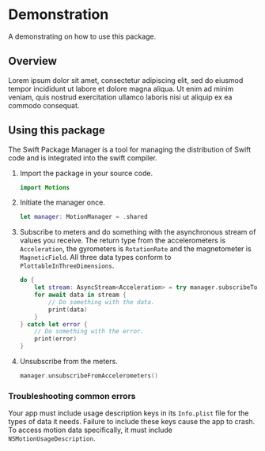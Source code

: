 # Demonstration

A demonstrating on how to use this package.

## Overview

Lorem ipsum dolor sit amet, consectetur adipiscing elit, sed do eiusmod tempor incididunt ut labore et dolore magna aliqua. Ut enim ad minim veniam, quis nostrud exercitation ullamco laboris nisi ut aliquip ex ea commodo consequat.

## Using this package

The Swift Package Manager is a tool for managing the distribution of Swift code and is integrated into the swift compiler.

1. Import the package in your source code.

	```swift
	import Motions
	```

2. Initiate the manager once.

	```swift
    let manager: MotionManager = .shared
	```

3. Subscribe to meters and do something with the asynchronous stream of values you receive. The return type from the accelerometers is `Acceleration`, the gyrometers is `RotationRate` and the magnetometer is `MagneticField`. All three data types conform to `PlottableInThreeDimensions`.

    ```swift
    do {
    	let stream: AsyncStream<Acceleration> = try manager.subscribeToAccelerometers()
    	for await data in stream {
    		// Do something with the data.
    		print(data)
    	}
    } catch let error {
    	// Do something with the error.
    	print(error)
    }
    ```

4. Unsubscribe from the meters.

    ```swift
    manager.unsubscribeFromAccelerometers()
    ```

### Troubleshooting common errors

Your app must include usage description keys in its `Info.plist` file for the types of data it needs. Failure to include these keys cause the app to crash. To access motion data specifically, it must include `NSMotionUsageDescription`.
